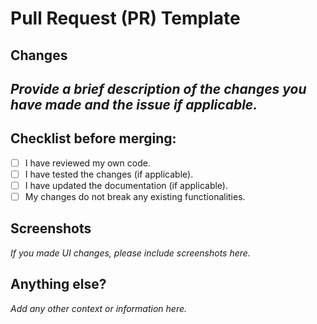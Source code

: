 # Pull Request (PR) Template

## Changes
*Provide a brief description of the changes you have made and the issue if applicable.*
- 

## Checklist before merging:
- [ ] I have reviewed my own code.
- [ ] I have tested the changes (if applicable).
- [ ] I have updated the documentation (if applicable).
- [ ] My changes do not break any existing functionalities.

## Screenshots
*If you made UI changes, please include screenshots here.*

## Anything else?
*Add any other context or information here.*
